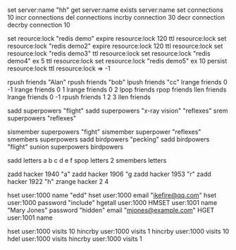 #

set server:name "hh"
get server:name
exists server:name
set connections 10
incr connections
del connections
incrby connection 30
decr connection
decrby connection 10

set reource:lock "redis demo"
expire resource:lock 120
ttl resource:lock
set resource:lock "redis demo2"
expire resource:lock 120
ttl resource:lock
set resource:lock "redis demo3"
ttl resource:lock
set resource:lock "redis demo4" ex 5
ttl resource:lock
set resource:lock "redis demo5" ex 10
persist resource:lock
ttl resource:lock => -1

rpush friends "Alan"
rpush friends "bob"
lpush friends "cc"
lrange friends 0 -1
lrange friends 0 1
lrange friends 0 2
lpop friends
rpop friends
llen friends
lrange friends 0 -1
rpush friends 1 2 3
llen friends

sadd superpowers "flight"
sadd superpowers "x-ray vision" "reflexes"
srem superpowers "reflexes"

sismember superpowers "fight"
sismember superpower "reflexes"
smembers superpowers
sadd birdpowers "pecking"
sadd birdpowers "flight"
sunion superpowers birdpowers

sadd letters a b c d e f
spop letters 2
smembers letters

zadd hacker 1940 "a"
zadd hacker 1906 "g
zadd hacker 1953 "r"
zadd hacker 1922 "h"
zrange hacker 2 4

hset user:1000 name "edd"
hset user:1000 email "ikefire@qq.com"
hset user:1000 password "include"
hgetall user:1000
HMSET user:1001 name "Mary Jones" password "hidden" email "mjones@example.com"
HGET user:1001 name

hset user:1000 visits 10
hincrby user:1000 visits 1
hincrby user:1000 visits 10
hdel user:1000 visits
hincrby user:1000 visits 1

